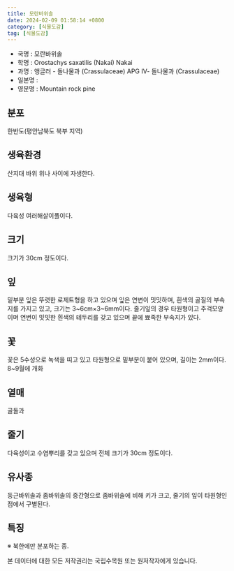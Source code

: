 ```yaml
---
title: 모란바위솔
date: 2024-02-09 01:58:14 +0800
category: [식물도감]
tag: [식물도감]
---
```




- 국명 : 모란바위솔
- 학명 : Orostachys saxatilis (Nakai) Nakai
- 과명 : 앵글러 - 돌나물과 (Crassulaceae) APG Ⅳ- 돌나물과 (Crassulaceae)
- 일본명 : 
- 영문명 : Mountain rock pine


## 분포
한반도(평안남북도 북부 지역)
## 생육환경
산지대 바위 위나 사이에 자생한다. 
## 생육형
다육성 여러해살이풀이다.
## 크기
크기가 30cm 정도이다.  
## 잎
밑부분 잎은 뚜렷한 로제트형을 하고 있으며 잎은 연변이 밋밋하며, 흰색의 골질의 부속지를 가지고 있고, 크기는 3~6cm×3~6mm이다. 줄기잎의 경우 타원형이고 주걱모양이며 연변이 밋밋한 흰색의 테두리를 갖고 있으며 끝에 뾰족한 부속지가 있다. 
## 꽃
꽃은 5수성으로 녹색을 띠고 있고 타원형으로 밑부분이 붙어 있으며, 길이는 2mm이다. 8~9월에 개화
## 열매
골돌과
## 줄기
다육성이고 수염뿌리를 갖고 있으며 전체 크기가 30cm 정도이다.
## 유사종
둥근바위솔과 좀바위솔의 중간형으로 좀바위솔에 비해 키가 크고, 줄기의 잎이 타원형인 점에서 구별된다.
## 특징
※ 북한에만 분포하는 종.






본 데이터에 대한 모든 저작권리는 국립수목원 또는 원저작자에게 있습니다.
